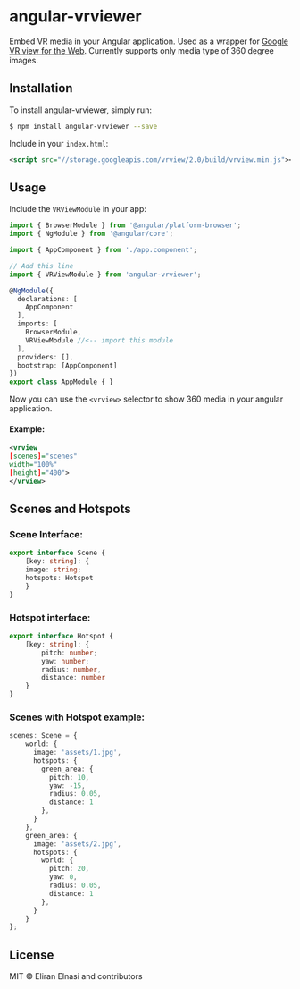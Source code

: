 # angular-vrviewer
Embed VR media in your Angular application. Used as a wrapper for [Google VR view for the Web](https://developers.google.com/vr/concepts/vrview).
Currently supports only media type of 360 degree images.

## Installation

To install angular-vrviewer, simply run:

```bash
$ npm install angular-vrviewer --save
```

Include in your `index.html`:
```xml
<script src="//storage.googleapis.com/vrview/2.0/build/vrview.min.js"></script>
```

## Usage

Include the `VRViewModule` in your app:

```typescript
import { BrowserModule } from '@angular/platform-browser';
import { NgModule } from '@angular/core';

import { AppComponent } from './app.component';

// Add this line
import { VRViewModule } from 'angular-vrviewer';

@NgModule({
  declarations: [
    AppComponent
  ],
  imports: [
    BrowserModule,
    VRViewModule //<-- import this module
  ],
  providers: [],
  bootstrap: [AppComponent]
})
export class AppModule { }
```
Now you can use the `<vrview>` selector to show 360 media in your angular application.

#### Example:
```xml
<vrview
[scenes]="scenes"
width="100%"
[height]="400">
</vrview>
```

## Scenes and Hotspots
### Scene Interface:
```typescript
export interface Scene {
	[key: string]: {
	image: string;
	hotspots: Hotspot
	}
}
```

### Hotspot interface:
```typescript
export interface Hotspot {
	[key: string]: {
		pitch: number;
		yaw: number;
		radius: number,
		distance: number
	}
}
```

### Scenes with Hotspot example:

```typescript
scenes: Scene = {
    world: {
      image: 'assets/1.jpg',
      hotspots: {
        green_area: {
          pitch: 10,
          yaw: -15,
          radius: 0.05,
          distance: 1
        },
      }
    },
    green_area: {
      image: 'assets/2.jpg',
      hotspots: {
        world: {
          pitch: 20,
          yaw: 0,
          radius: 0.05,
          distance: 1
        },
      }
    }
};
```


## License

MIT © Eliran Elnasi and contributors
